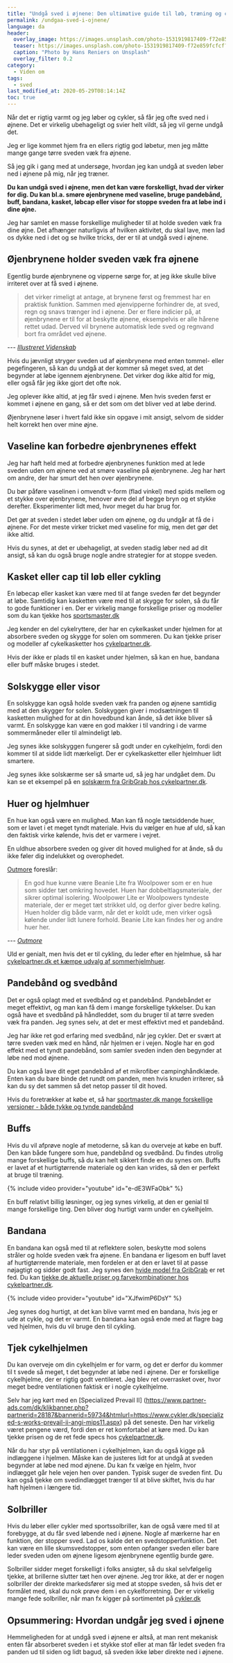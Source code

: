 ```yaml
---
title: "Undgå sved i øjnene: Den ultimative guide til løb, træning og cykling"
permalink: /undgaa-sved-i-ojnene/
language: da
header:
  overlay_image: https://images.unsplash.com/photo-1531919817409-f72e859fcfcf?ixlib=rb-1.2.1&ixid=eyJhcHBfaWQiOjEyMDd9&auto=format&fit=crop&w=1800&q=80
  teaser: https://images.unsplash.com/photo-1531919817409-f72e859fcfcf?ixlib=rb-1.2.1&ixid=eyJhcHBfaWQiOjEyMDd9&auto=format&fit=crop&w=400&q=80
  caption: "Photo by Hans Reniers on Unsplash"
  overlay_filter: 0.2
category:
  - Viden om
tags:
  - sved
last_modified_at: 2020-05-29T08:14:14Z
toc: true
---
```


Når det er rigtig varmt og jeg løber og cykler, så får jeg ofte sved ned i øjnene. Det er virkelig ubehageligt og svier helt vildt, så jeg vil gerne undgå det. 

Jeg er lige kommet hjem fra en ellers rigtig god løbetur, men jeg måtte mange gange tørre sveden væk fra øjnene. 

Så jeg gik i gang med at undersøge, hvordan jeg kan undgå at sveden løber ned i øjnene på mig, når jeg træner.

**Du kan undgå sved i øjnene, men det kan være forskelligt, hvad der virker for dig. Du kan bl.a. smøre øjenbrynene med vaseline, bruge pandebånd, buff, bandana, kasket, løbcap eller visor for stoppe sveden fra at løbe ind i dine øjne.**

Jeg har samlet en masse forskellige muligheder til at holde sveden væk fra dine øjne. Det afhænger naturligvis af hvilken aktivitet, du skal lave, men lad os dykke ned i det og se hvilke tricks, der er til at undgå sved i øjnene.

## Øjenbrynene holder sveden væk fra øjnene

Egentlig burde øjenbrynene og vipperne sørge for, at jeg ikke skulle blive irriteret over at få sved i øjnene.

> det virker rimeligt at antage, at brynene først og fremmest har en praktisk funktion. Sammen med øjenvipperne forhindrer de, at sved, regn og snavs trænger ind i øjnene. Der er flere indicier på, at øjenbrynene er til for at beskytte øjnene, eksempelvis er alle hårene rettet udad. Derved vil brynene automatisk lede sved og regnvand bort fra området ved øjnene. 

--- <cite>[Illustreret Videnskab](https://illvid.dk/mennesket/kroppen/har-menneskets-oejenbryn-en-funktion)</cite>

Hvis du jævnligt stryger sveden ud af øjenbrynene med enten tommel- eller pegefingeren, så kan du undgå at der kommer så meget sved, at det begynder at løbe igennem øjenbrynene. Det virker dog ikke altid for mig, eller også får jeg ikke gjort det ofte nok.

Jeg oplever ikke altid, at jeg får sved i øjnene. Men hvis sveden først er kommet i øjnene en gang, så er det som om det bliver ved at løbe derind.

Øjenbrynene løser i hvert fald ikke sin opgave i mit ansigt, selvom de sidder helt korrekt hen over mine øjne.

## Vaseline kan forbedre øjenbrynenes effekt

Jeg har haft held med at forbedre øjenbrynenes funktion med at lede sveden uden om øjnene ved at smøre vaseline på øjenbrynene. Jeg har hørt om andre, der har smurt det hen over øjenbrynene.

Du bør påføre vaselinen i omvendt v-form (flad vinkel) med spids mellem og et stykke over øjenbrynene, henover øvre del af begge bryn og et stykke derefter. Eksperimenter lidt med, hvor meget du har brug for.

Det gør at sveden i stedet løber uden om øjnene, og du undgår at få de i øjnene. For det meste virker tricket med vaseline for mig, men det gør det ikke altid.

Hvis du synes, at det er ubehageligt, at sveden stadig løber ned ad dit ansigt, så kan du også bruge nogle andre strategier for at stoppe sveden.

## Kasket eller cap til løb eller cykling

En løbecap eller kasket kan være med til at fange sveden før det begynder at løbe. Samtidig kan kasketten være med til at skygge for solen, så du får to gode funktioner i en. Der er virkelig mange forskellige priser og modeller som du kan tjekke hos [sportsmaster.dk](https://track.adtraction.com/t/t?a=1124622406&as=1484571907&t=2&tk=1&url=https://sportmaster.dk/varer?query=l%C3%B8bekasket)

Jeg kender en del cykelryttere, der har en cykelkasket under hjelmen for at absorbere sveden og skygge for solen om sommeren. Du kan tjekke priser og modeller af cykelkasketter hos [cykelpartner.dk](https://www.partner-ads.com/dk/klikbanner.php?partnerid=28187&bannerid=16446&htmlurl=https://www.cykelpartner.dk/search/?query=cykelkasket).

Hvis der ikke er plads til en kasket under hjelmen, så kan en hue, bandana eller buff måske bruges i stedet.

## Solskygge eller visor

En solskygge kan også holde sveden væk fra panden og øjnene samtidig med at den skygger for solen. Solskyggen giver i modsætningen til kasketten mulighed for at din hovedbund kan ånde, så det ikke bliver så varmt. En solskygge kan være en god makker i til vandring i de varme sommermåneder eller til almindeligt løb. 

Jeg synes ikke solskyggen fungerer så godt under en cykelhjelm, fordi den kommer til at sidde lidt mærkeligt. Der er cykelkasketter eller hjelmhuer lidt smartere.

Jeg synes ikke solskærme ser så smarte ud, så jeg har undgået dem. Du kan se et eksempel på en [solskærm fra GribGrab hos cykelpartner.dk](https://www.partner-ads.com/dk/klikbanner.php?partnerid=28187&bannerid=16446&htmlurl=https://www.cykelpartner.dk/andet-beklaedning/gripgrab-loebe-solskaerm---visor---hi-vis---one-size-).

## Huer og hjelmhuer

En hue kan også være en mulighed. Man kan få nogle tætsiddende huer, som er lavet i et meget tyndt materiale. Hvis du vælger en hue af uld, så kan den faktisk virke kølende, hvis det er varmere i vejret. 

En uldhue absorbere sveden og giver dit hoved mulighed for at ånde, så du ikke føler dig indelukket og overophedet.

[Outmore](https://www.partner-ads.com/dk/klikbanner.php?partnerid=28187&bannerid=44270) foreslår:

> En god hue kunne være Beanie Lite fra Woolpower som er en hue som sidder tæt omkring hovedet. Huen har dobbeltlagsmateriale, der sikrer optimal isolering. Woolpower Lite er Woolpowers tyndeste materiale, der er meget tæt strikket uld, og derfor giver bedre køling. Huen holder dig både varm, når det er koldt ude, men virker også kølende under lidt lunere forhold.
Beanie Lite kan findes her og andre huer her. 

--- <cite>[Outmore](https://www.partner-ads.com/dk/klikbanner.php?partnerid=28187&bannerid=44270)</cite>

Uld er genialt, men hvis det er til cykling, du leder efter en hjelmhue, så har [cykelpartner.dk et kæmpe udvalg af sommerhjelmhuer](https://www.partner-ads.com/dk/klikbanner.php?partnerid=28187&bannerid=16446&htmlurl=https://www.cykelpartner.dk/search/?query=hjelmhue+sommer).

## Pandebånd og svedbånd

Det er også oplagt med et svedbånd og et pandebånd. Pandebåndet er meget effektivt, og man kan få dem i mange forskellige tykkelser. Du kan også have et svedbånd på håndleddet, som du bruger til at tørre sveden væk fra panden. Jeg synes selv, at det er mest effektivt med et pandebånd. 

Jeg har ikke ret god erfaring med svedbånd, når jeg cykler. Det er svært at tørre sveden væk med en hånd, når hjelmen er i vejen. Nogle har en god effekt med et tyndt pandebånd, som samler sveden inden den begynder at løbe ned mod øjnene.

Du kan også lave dit eget pandebånd af et mikrofiber campinghåndklæde. Enten kan du bare binde det rundt om panden, men hvis knuden irriterer, så kan du sy det sammen så det netop passer til dit hoved.

Hvis du foretrækker at købe et, så har [sportmaster.dk mange forskellige versioner - både tykke og tynde pandebånd](https://track.adtraction.com/t/t?a=1124622406&as=1484571907&t=2&tk=1&url=https://sportmaster.dk/varer?query=pandeb%C3%A5nd)
 
## Buffs

Hvis du vil afprøve nogle af metoderne, så kan du overveje at købe en buff. Den kan både fungere som hue, pandebånd og svedbånd. Du findes utrolig mange forskellige buffs, så du kan helt sikkert finde en du synes om. Buffs er lavet af et hurtigtørrende materiale og den kan vrides, så den er perfekt at bruge til træning.

{% include video provider="youtube" id="e-dE3WFaObk" %}

En buff relativt billig løsninger, og jeg synes virkelig, at den er genial til mange forskellige ting. Den bliver dog hurtigt varm under en cykelhjelm.

## Bandana

En bandana kan også med til at reflektere solen, beskytte mod solens stråler og holde sveden væk fra øjnene. En bandana er ligesom en buff lavet af hurtigtørrende materiale, men fordelen er at den er lavet til at passe nøjagtigt og sidder godt fast. Jeg synes den [hvide model fra GribGrab](https://www.partner-ads.com/dk/klikbanner.php?partnerid=28187&bannerid=16446&htmlurl=https://www.cykelpartner.dk/hjelmhuer/gripgrab-bandana-hvid-onesize) er ret fed. Du kan [tjekke de aktuelle priser og farvekombinationer hos cykelpartner.dk](https://www.partner-ads.com/dk/klikbanner.php?partnerid=28187&bannerid=16446&htmlurl=https://www.cykelpartner.dk/hjelmhuer/gripgrab-bandana-hvid-onesize).

{% include video provider="youtube" id="XJfwimP6DsY" %}

Jeg synes dog hurtigt, at det kan blive varmt med en bandana, hvis jeg er ude at cykle, og det er varmt. En bandana kan også ende med at flagre bag ved hjelmen, hvis du vil bruge den til cykling.

## Tjek cykelhjelmen

Du kan overveje om din cykelhjelm er for varm, og det er derfor du kommer til t svede så meget, t det begynder at løbe ned i øjnene. Der er forskellige cykelhjelme, der er rigtig godt ventileret. Jeg blev ret overrasket over, hvor meget bedre ventilationen faktisk er i nogle cykelhjelme. 

Selv har jeg kørt med en [Specialized Prevail II] (https://www.partner-ads.com/dk/klikbanner.php?partnerid=28187&bannerid=59734&htmlurl=https://www.cykler.dk/specialized-s-works-prevail-ii-angi-mips11.aspx) på det seneste. Den har virkelig været pengene værd, fordi den er ret komfortabel at køre med. Du kan tjekke prisen og de ret fede specs hos [cykelpartner.dk](https://www.partner-ads.com/dk/klikbanner.php?partnerid=28187&bannerid=35898&htmlurl=https://cykelexperten.dk/specialized-s-works-prevail-ii-mips-angi-cykelhjelm-hvid/?source=partner-ads).

Når du har styr på ventilationen i cykelhjelmen, kan du også kigge på indlæggene i hjelmen. Måske kan de justeres lidt for at undgå at sveden begynder at løbe ned mod øjnene. Du kan fx vælge en hjelm, hvor indlægget går hele vejen hen over panden. Typisk suger de sveden fint. Du kan også tjekke om svedindlægget trænger til at blive skiftet, hvis du har haft hjelmen i længere tid.
 
## Solbriller

Hvis du løber eller cykler med sportssolbriller, kan de også være med til at forebygge, at du får sved løbende ned i øjnene. Nogle af mærkerne har en funktion, der stopper sved. Lad os kalde det en svedstopperfunktion. Det kan være en lille skumsvedstopper, som enten opfanger sveden eller bare leder sveden uden om øjnene ligesom øjenbrynene egentlig burde gøre.

Solbriller sidder meget forskelligt i folks ansigter, så du skal selvfølgelig tjekke, at brillerne slutter tæt hen over øjnene. Jeg tror ikke, at der er nogen solbriller der direkte markedsfører sig med at stoppe sveden, så hvis det er formålet med, skal du nok prøve dem i en cykelforretning. Der er virkelig mange fede solbriller, når man fx kigger på sortimentet på [cykler.dk](https://www.partner-ads.com/dk/klikbanner.php?partnerid=28187&bannerid=59734&htmlurl=https://www.cykler.dk/cykelbriller.aspx)

## Opsummering: Hvordan undgår jeg sved i øjnene

Hemmeligheden for at undgå sved i øjnene er altså, at man rent mekanisk enten får absorberet sveden i et stykke stof eller at man får ledet sveden fra panden ud til siden og lidt bagud, så sveden ikke løber direkte ned i øjnene.
